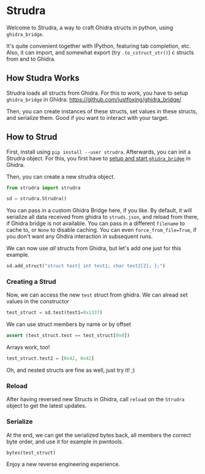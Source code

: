 # Strudra

Welcome to Strudra, a way to craft Ghidra structs in python, using `ghidra_bridge`.

It's quite convenient together with IPython, featuring tab completion, etc.
Also, it can import, and somewhat export (try `.to_cstruct_str()`) c structs from and to Ghidra.

## How Studra Works

Strudra loads all structs from Ghidra. 
For this to work, you have to setup `ghidra_bridge` in Ghidra: https://github.com/justfoxing/ghidra_bridge/

Then, you can create instances of these structs, set values in these structs, and serialize them.
Good if you want to interact with your target.


## How to Strud
First, install using `pip install --user strudra`.
Afterwards, you can init a Strudra object.
For this, you first have to [setup and start `ghidra_bridge`](https://github.com/justfoxing/ghidra_bridge#install-the-ghidra-bridge-package-and-server-scripts) in Ghidra.

Then, you can create a new strudra object.

```python
from strudra import strudra

sd = strudra.Strudra()
```

You can pass in a custom Ghidra Bridge here, if you like.
By default, it will serialize all data received from ghidra to `struds.json`, and reload from there, if Ghidra bridge is not available.
You can pass in a different `filename` to cache to, or `None` to disable caching.
You can even `force_from_file=True`, if you don't want any Ghdira interaction in subsequent runs.

We can now use _all_ structs from Ghidra, but let's add one just for this example.

```python
sd.add_struct("struct test{ int test1; char test2[2]; };")
```
### Creating a Strud
Now, we can access the new `test` struct from ghidra.
We can alread set values in the constructor
```python
test_struct = sd.test(test1=0x1337)
```
We can use struct members by name or by offset
```python
assert (test_struct.test == test_struct[0x0])
```
Arrays work, too!
```python
test_struct.test2 = [0x42, 0x42]
```

Oh, and nested structs are fine as well, just try it! ;)

### Reload
After having reversed new Structs in Ghidra, call `reload` on the `Strudra` object to get the latest updates.

### Serialize
At the end, we can get the serialized bytes back, all members the correct byte order, and use it for example in pwntools.
```
bytes(test_struct)
```

Enjoy a new reverse engineering experience.
